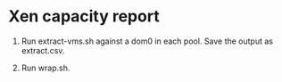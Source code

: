 # Xen capacity report

1. Run extract-vms.sh against a dom0 in each pool. Save the output as
   extract.csv.

2. Run wrap.sh.

